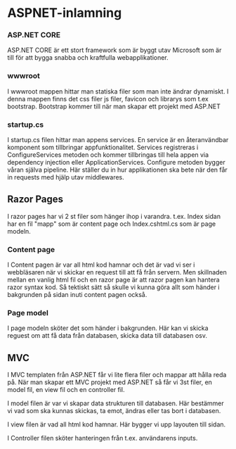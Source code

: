 # ASPNET-inlamning

### ASP.NET CORE
ASP.NET CORE är ett stort framework som är byggt utav Microsoft som är till för att bygga snabba och kraftfulla webapplikationer.

### wwwroot
I wwwroot mappen hittar man statiska filer som man inte ändrar dynamiskt. I denna mappen finns det css filer js filer, favicon och librarys som t.ex bootstrap.
Bootstrap kommer till när man skapar ett projekt med ASP.NET

### startup.cs
I startup.cs filen hittar man appens services. En service är en återanvändbar komponent som tillbringar appfunktionalitet. Services registreras i ConfigureServices metoden och kommer
tillbringas till hela appen via dependency injection eller ApplicationServices.
Configure metoden bygger våran själva pipeline. Här ställer du in hur applikationen ska bete när den får in requests med hjälp utav middlewares.

## Razor Pages
I razor pages har vi 2 st filer som hänger ihop i varandra. t.ex. Index sidan har en fil "mapp" som är content page och Index.cshtml.cs som är page modeln.

### Content page
I Content pagen är var all html kod hamnar och det är vad vi ser i webbläsaren när vi skickar en request till att få från servern. Men skillnaden mellan en vanlig html fil och en
razor page är att razor pagen kan hantera razor syntax kod. Så tektiskt sätt så skulle vi kunna göra allt som händer i bakgrunden på sidan inuti content pagen också.

### Page model
I page modeln sköter det som händer i bakgrunden. Här kan vi skicka reguest om att få data från databasen, skicka data till databasen osv.

## MVC
I MVC templaten från ASP.NET får vi lite flera filer och mappar att hålla reda på. När man skapar ett MVC projekt med ASP.NET så får vi 3st filer, en model fil, en view fil och en controller fil.

I model filen är var vi skapar data strukturen till databasen. Här bestämmer vi vad som ska kunnas skickas, ta emot, ändras eller tas bort i databasen.

I view filen är vad all html kod hamnar. Här bygger vi upp layouten till sidan.

I Controller filen sköter hanteringen från t.ex. användarens inputs.
